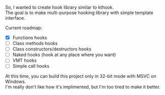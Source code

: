 So, I wanted to create hook library similar to kthook.  
The goal is to make multi-purpose hooking library with simple template interface.  

Current roadmap:
- [X] Functions hooks
- [ ] Class methods hooks
- [ ] Class constructors/destructors hooks
- [ ] Naked hooks (hook at any place where you want)
- [ ] VMT hooks
- [ ] Simple call hooks
  
At this time, you can build this project only in 32-bit mode with MSVC on Windows.  
I'm really don't like how it's implimented, but I'm too tired to make it better.  
